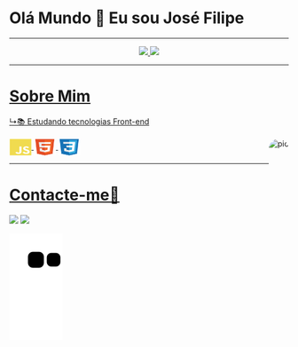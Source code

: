 ### <h1>Olá Mundo 👋 Eu sou José Filipe</h1>
<hr>
<div align="center">
  <a href="https://github.com/Jose-Filipe-Alves">
  <img height="180em" src="https://github-readme-stats.vercel.app/api?username=Jose-Filipe-Alves&show_icons=true&theme=tokyonight&include_all_commits=true&count_private=true"/>
  <img height="180em" src="https://github-readme-stats.vercel.app/api/top-langs/?username=Jose-Filipe-Alves&layout=compact&langs_count=7&theme=synthwave"/>
</div>
<hr>
<h1>Sobre Mim</h1>
↳📚 Estudando tecnologias Front-end
<div style="display: inline_block"><br>
  <img align="center" alt="Js" height="30" width="40" src="https://raw.githubusercontent.com/devicons/devicon/master/icons/javascript/javascript-plain.svg">
  <img align="center" alt="HTML" height="30" width="40" src="https://raw.githubusercontent.com/devicons/devicon/master/icons/html5/html5-original.svg">
  <img align="center" alt="CSS" height="30" width="40" src="https://raw.githubusercontent.com/devicons/devicon/master/icons/css3/css3-original.svg">
  <img align="right" alt="pic" height="150" style="border-radius:50px;" src="https://www.techbabble.zone/content/images/2021/07/46207-programmer-1.gif">
</div>
<hr>
<h1>Contacte-me💬</h1>
<div>
<a href="mailto:jfilipe288@gmail.com" target="_blank"><img src="https://img.shields.io/badge/Gmail-D14836?style=for-the-badge&logo=gmail&logoColor=white" target="_blank"></a>
 <a href="https://l.instagram.com/?u=https%3A%2F%2Fbit.ly%2F3ohotDl&e=ATMqPgnaNG4VO0G9P6_F9qRpqvcuU6CBiZHfN4vDSaRhQMG0GoHVPx78rQnsbKutO8Pkn8XmvLY1Y5dEYpBARqQ&s=1" target="_blank"><img src="https://img.shields.io/badge/WhatsApp-25D366?style=for-the-badge&logo=whatsapp&logoColor=white" target="_blank"></a>
 
 
 ![Snake animation](https://github.com/rafaballerini/rafaballerini/blob/output/github-contribution-grid-snake.svg)
 
 
 </div>
